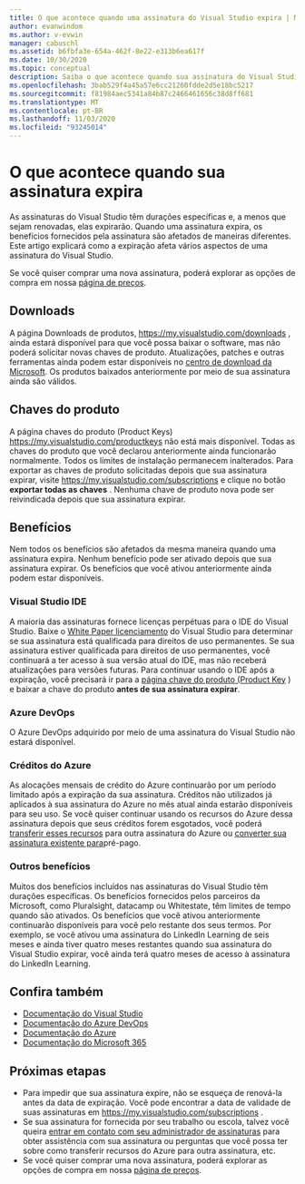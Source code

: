 ```yaml
---
title: O que acontece quando uma assinatura do Visual Studio expira | Microsoft Docs
author: evanwindom
ms.author: v-evwin
manager: cabuschl
ms.assetid: b6fbfa3e-654a-462f-8e22-e313b6ea617f
ms.date: 10/30/2020
ms.topic: conceptual
description: Saiba o que acontece quando sua assinatura do Visual Studio expira
ms.openlocfilehash: 3bab529f4a45a57e6cc21260fdde2d5e18bc5217
ms.sourcegitcommit: f81984aec5341a84b87c2466461656c38d8ff681
ms.translationtype: MT
ms.contentlocale: pt-BR
ms.lasthandoff: 11/03/2020
ms.locfileid: "93245014"
---
```

# <a name="what-happens-when-your-subscription-expires"></a>O que acontece quando sua assinatura expira
As assinaturas do Visual Studio têm durações específicas e, a menos que sejam renovadas, elas expirarão.  Quando uma assinatura expira, os benefícios fornecidos pela assinatura são afetados de maneiras diferentes.  Este artigo explicará como a expiração afeta vários aspectos de uma assinatura do Visual Studio. 

Se você quiser comprar uma nova assinatura, poderá explorar as opções de compra em nossa [página de preços](https://visualstudio.microsoft.com/vs/pricing).

## <a name="downloads"></a>Downloads
A página Downloads de produtos, <https://my.visualstudio.com/downloads> , ainda estará disponível para que você possa baixar o software, mas não poderá solicitar novas chaves de produto.  Atualizações, patches e outras ferramentas ainda podem estar disponíveis no [centro de download da Microsoft](https://www.microsoft.com/downloads).  Os produtos baixados anteriormente por meio de sua assinatura ainda são válidos.

## <a name="product-keys"></a>Chaves do produto
A página chaves do produto (Product Keys) <https://my.visualstudio.com/productkeys> não está mais disponível.  Todas as chaves do produto que você declarou anteriormente ainda funcionarão normalmente.  Todos os limites de instalação permanecem inalterados.  Para exportar as chaves de produto solicitadas depois que sua assinatura expirar, visite <https://my.visualstudio.com/subscriptions> e clique no botão **exportar todas as chaves** .  Nenhuma chave de produto nova pode ser reivindicada depois que sua assinatura expirar.

## <a name="benefits"></a>Benefícios 
Nem todos os benefícios são afetados da mesma maneira quando uma assinatura expira.  Nenhum benefício pode ser ativado depois que sua assinatura expirar.  Os benefícios que você ativou anteriormente ainda podem estar disponíveis.  

### <a name="visual-studio-ide"></a>Visual Studio IDE
A maioria das assinaturas fornece licenças perpétuas para o IDE do Visual Studio. Baixe o [White Paper licenciamento](https://aka.ms/vslicensing) do Visual Studio para determinar se sua assinatura está qualificada para direitos de uso permanentes.  Se sua assinatura estiver qualificada para direitos de uso permanentes, você continuará a ter acesso à sua versão atual do IDE, mas não receberá atualizações para versões futuras. Para continuar usando o IDE após a expiração, você precisará ir para a [página chave do produto (Product Key](https://my.visualstudio.com/productkeys) ) e baixar a chave do produto **antes de sua assinatura expirar**.

### <a name="azure-devops"></a>Azure DevOps
O Azure DevOps adquirido por meio de uma assinatura do Visual Studio não estará disponível.  

### <a name="azure-credits"></a>Créditos do Azure
As alocações mensais de crédito do Azure continuarão por um período limitado após a expiração da sua assinatura.  Créditos não utilizados já aplicados à sua assinatura do Azure no mês atual ainda estarão disponíveis para seu uso.  Se você quiser continuar usando os recursos do Azure dessa assinatura depois que seus créditos forem esgotados, você poderá [transferir esses recursos](/azure/azure-resource-manager/management/move-resource-group-and-subscription) para outra assinatura do Azure ou [converter sua assinatura existente para](/azure/cost-management-billing/manage/spending-limit#remove-the-spending-limit-in-azure-portal)pré-pago.

### <a name="other-benefits"></a>Outros benefícios 
Muitos dos benefícios incluídos nas assinaturas do Visual Studio têm durações específicas.  Os benefícios fornecidos pelos parceiros da Microsoft, como Pluralsight, datacamp ou Whitestate, têm limites de tempo quando são ativados.  Os benefícios que você ativou anteriormente continuarão disponíveis para você pelo restante dos seus termos.  Por exemplo, se você ativou uma assinatura do LinkedIn Learning de seis meses e ainda tiver quatro meses restantes quando sua assinatura do Visual Studio expirar, você ainda terá quatro meses de acesso à assinatura do LinkedIn Learning.  

## <a name="see-also"></a>Confira também
- [Documentação do Visual Studio](/visualstudio/)
- [Documentação do Azure DevOps](/azure/devops/)
- [Documentação do Azure](/azure/)
- [Documentação do Microsoft 365](/microsoft-365/)

## <a name="next-steps"></a>Próximas etapas
- Para impedir que sua assinatura expire, não se esqueça de renová-la antes da data de expiração.  Você pode encontrar a data de validade de suas assinaturas em <https://my.visualstudio.com/subscriptions> .
- Se sua assinatura for fornecida por seu trabalho ou escola, talvez você queira [entrar em contato com seu administrador de assinaturas](contact-my-admin.md) para obter assistência com sua assinatura ou perguntas que você possa ter sobre como transferir recursos do Azure para outra assinatura, etc.
- Se você quiser comprar uma nova assinatura, poderá explorar as opções de compra em nossa [página de preços](https://visualstudio.microsoft.com/vs/pricing).